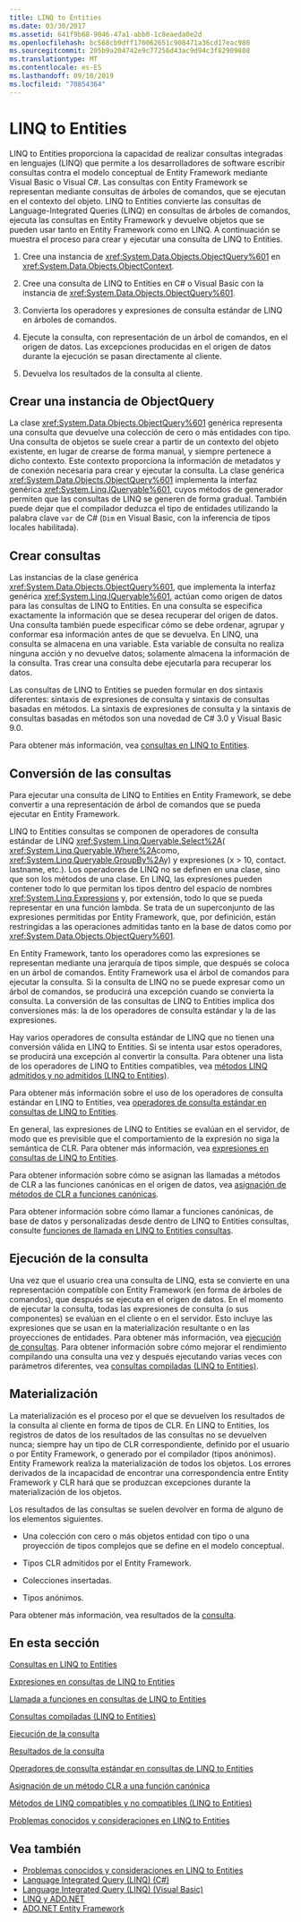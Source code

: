 ```yaml
---
title: LINQ to Entities
ms.date: 03/30/2017
ms.assetid: 641f9b68-9046-47a1-abb0-1c8eaeda0e2d
ms.openlocfilehash: bc568cb9dff170062651c908471a36cd17eac980
ms.sourcegitcommit: 205b9a204742e9c77256d43ac9d94c3f82909808
ms.translationtype: MT
ms.contentlocale: es-ES
ms.lasthandoff: 09/10/2019
ms.locfileid: "70854364"
---
```

# <a name="linq-to-entities"></a>LINQ to Entities
LINQ to Entities proporciona la capacidad de realizar consultas integradas en lenguajes (LINQ) que permite a los desarrolladores de software escribir consultas contra el modelo conceptual de Entity Framework mediante Visual Basic o Visual C#. Las consultas con Entity Framework se representan mediante consultas de árboles de comandos, que se ejecutan en el contexto del objeto. LINQ to Entities convierte las consultas de Language-Integrated Queries (LINQ) en consultas de árboles de comandos, ejecuta las consultas en Entity Framework y devuelve objetos que se pueden usar tanto en Entity Framework como en LINQ. A continuación se muestra el proceso para crear y ejecutar una consulta de LINQ to Entities.  
  
1. Cree una instancia de <xref:System.Data.Objects.ObjectQuery%601> en <xref:System.Data.Objects.ObjectContext>.  
  
2. Cree una consulta de LINQ to Entities en C# o Visual Basic con la instancia de <xref:System.Data.Objects.ObjectQuery%601>.  
  
3. Convierta los operadores y expresiones de consulta estándar de LINQ en árboles de comandos.  
  
4. Ejecute la consulta, con representación de un árbol de comandos, en el origen de datos. Las excepciones producidas en el origen de datos durante la ejecución se pasan directamente al cliente.  
  
5. Devuelva los resultados de la consulta al cliente.  
  
## <a name="constructing-an-objectquery-instance"></a>Crear una instancia de ObjectQuery  
 La clase <xref:System.Data.Objects.ObjectQuery%601> genérica representa una consulta que devuelve una colección de cero o más entidades con tipo. Una consulta de objetos se suele crear a partir de un contexto del objeto existente, en lugar de crearse de forma manual, y siempre pertenece a dicho contexto. Este contexto proporciona la información de metadatos y de conexión necesaria para crear y ejecutar la consulta. La clase genérica <xref:System.Data.Objects.ObjectQuery%601> implementa la interfaz genérica <xref:System.Linq.IQueryable%601>, cuyos métodos de generador permiten que las consultas de LINQ se generen de forma gradual. También puede dejar que el compilador deduzca el tipo de entidades utilizando la palabra clave `var` de C# (`Dim` en Visual Basic, con la inferencia de tipos locales habilitada).  
  
## <a name="composing-the-queries"></a>Crear consultas  
 Las instancias de la clase genérica <xref:System.Data.Objects.ObjectQuery%601>, que implementa la interfaz genérica <xref:System.Linq.IQueryable%601>, actúan como origen de datos para las consultas de LINQ to Entities. En una consulta se especifica exactamente la información que se desea recuperar del origen de datos. Una consulta también puede especificar cómo se debe ordenar, agrupar y conformar esa información antes de que se devuelva. En LINQ, una consulta se almacena en una variable. Esta variable de consulta no realiza ninguna acción y no devuelve datos; solamente almacena la información de la consulta. Tras crear una consulta debe ejecutarla para recuperar los datos.  
  
 Las consultas de LINQ to Entities se pueden formular en dos sintaxis diferentes: sintaxis de expresiones de consulta y sintaxis de consultas basadas en métodos. La sintaxis de expresiones de consulta y la sintaxis de consultas basadas en métodos son una novedad de C# 3.0 y Visual Basic 9.0.  
  
 Para obtener más información, vea [consultas en LINQ to Entities](queries-in-linq-to-entities.md).  
  
## <a name="query-conversion"></a>Conversión de las consultas  
 Para ejecutar una consulta de LINQ to Entities en Entity Framework, se debe convertir a una representación de árbol de comandos que se pueda ejecutar en Entity Framework.  
  
 LINQ to Entities consultas se componen de operadores de consulta estándar de LINQ <xref:System.Linq.Queryable.Select%2A>( <xref:System.Linq.Queryable.Where%2A>como, <xref:System.Linq.Queryable.GroupBy%2A>y) y expresiones (x > 10, contact. lastname, etc.). Los operadores de LINQ no se definen en una clase, sino que son los métodos de una clase. En LINQ, las expresiones pueden contener todo lo que permitan los tipos dentro del espacio de nombres <xref:System.Linq.Expressions> y, por extensión, todo lo que se pueda representar en una función lambda. Se trata de un superconjunto de las expresiones permitidas por Entity Framework, que, por definición, están restringidas a las operaciones admitidas tanto en la base de datos como por <xref:System.Data.Objects.ObjectQuery%601>.  
  
 En Entity Framework, tanto los operadores como las expresiones se representan mediante una jerarquía de tipos simple, que después se coloca en un árbol de comandos. Entity Framework usa el árbol de comandos para ejecutar la consulta. Si la consulta de LINQ no se puede expresar como un árbol de comandos, se producirá una excepción cuando se convierta la consulta. La conversión de las consultas de LINQ to Entities implica dos conversiones más: la de los operadores de consulta estándar y la de las expresiones.  
  
 Hay varios operadores de consulta estándar de LINQ que no tienen una conversión válida en LINQ to Entities. Si se intenta usar estos operadores, se producirá una excepción al convertir la consulta. Para obtener una lista de los operadores de LINQ to Entities compatibles, vea [métodos LINQ admitidos y no admitidos (LINQ to Entities)](supported-and-unsupported-linq-methods-linq-to-entities.md).  
  
 Para obtener más información sobre el uso de los operadores de consulta estándar en LINQ to Entities, vea [operadores de consulta estándar en consultas de LINQ to Entities](standard-query-operators-in-linq-to-entities-queries.md).  
  
 En general, las expresiones de LINQ to Entities se evalúan en el servidor, de modo que es previsible que el comportamiento de la expresión no siga la semántica de CLR. Para obtener más información, vea [expresiones en consultas de LINQ to Entities](expressions-in-linq-to-entities-queries.md).  
  
 Para obtener información sobre cómo se asignan las llamadas a métodos de CLR a las funciones canónicas en el origen de datos, vea [asignación de métodos de CLR a funciones canónicas](clr-method-to-canonical-function-mapping.md).  
  
 Para obtener información sobre cómo llamar a funciones canónicas, de base de datos y personalizadas desde dentro de LINQ to Entities consultas, consulte [funciones de llamada en LINQ to Entities consultas](calling-functions-in-linq-to-entities-queries.md).  
  
## <a name="query-execution"></a>Ejecución de la consulta  
 Una vez que el usuario crea una consulta de LINQ, esta se convierte en una representación compatible con Entity Framework (en forma de árboles de comandos), que después se ejecuta en el origen de datos. En el momento de ejecutar la consulta, todas las expresiones de consulta (o sus componentes) se evalúan en el cliente o en el servidor. Esto incluye las expresiones que se usan en la materialización resultante o en las proyecciones de entidades. Para obtener más información, vea [ejecución de consultas](query-execution.md). Para obtener información sobre cómo mejorar el rendimiento compilando una consulta una vez y después ejecutando varias veces con parámetros diferentes, vea [consultas compiladas (LINQ to Entities)](compiled-queries-linq-to-entities.md).  
  
## <a name="materialization"></a>Materialización  
 La materialización es el proceso por el que se devuelven los resultados de la consulta al cliente en forma de tipos de CLR. En LINQ to Entities, los registros de datos de los resultados de las consultas no se devuelven nunca; siempre hay un tipo de CLR correspondiente, definido por el usuario o por Entity Framework, o generado por el compilador (tipos anónimos). Entity Framework realiza la materialización de todos los objetos. Los errores derivados de la incapacidad de encontrar una correspondencia entre Entity Framework y CLR hará que se produzcan excepciones durante la materialización de los objetos.  
  
 Los resultados de las consultas se suelen devolver en forma de alguno de los elementos siguientes.  
  
- Una colección con cero o más objetos entidad con tipo o una proyección de tipos complejos que se define en el modelo conceptual.  
  
- Tipos CLR admitidos por el Entity Framework.  
  
- Colecciones insertadas.  
  
- Tipos anónimos.  
  
 Para obtener más información, vea resultados de la [consulta](query-results.md).  
  
## <a name="in-this-section"></a>En esta sección  
 [Consultas en LINQ to Entities](queries-in-linq-to-entities.md)  
  
 [Expresiones en consultas de LINQ to Entities](expressions-in-linq-to-entities-queries.md)  
  
 [Llamada a funciones en consultas de LINQ to Entities](calling-functions-in-linq-to-entities-queries.md)  
  
 [Consultas compiladas (LINQ to Entities)](compiled-queries-linq-to-entities.md)  
  
 [Ejecución de la consulta](query-execution.md)  
  
 [Resultados de la consulta](query-results.md)  
  
 [Operadores de consulta estándar en consultas de LINQ to Entities](standard-query-operators-in-linq-to-entities-queries.md)  
  
 [Asignación de un método CLR a una función canónica](clr-method-to-canonical-function-mapping.md)  
  
 [Métodos de LINQ compatibles y no compatibles (LINQ to Entities)](supported-and-unsupported-linq-methods-linq-to-entities.md)  
  
 [Problemas conocidos y consideraciones en LINQ to Entities](known-issues-and-considerations-in-linq-to-entities.md)  
  
## <a name="see-also"></a>Vea también

- [Problemas conocidos y consideraciones en LINQ to Entities](known-issues-and-considerations-in-linq-to-entities.md)
- [Language Integrated Query (LINQ) (C#)](../../../../../csharp/programming-guide/concepts/linq/index.md)
- [Language Integrated Query (LINQ) (Visual Basic)](../../../../../visual-basic/programming-guide/concepts/linq/index.md)
- [LINQ y ADO.NET](../../linq-and-ado-net.md)
- [ADO.NET Entity Framework](../index.md)

